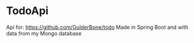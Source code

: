 # TodoApi
Api for: https://github.com/GulderBone/todo
Made in Spring Boot and with data from my Mongo database
